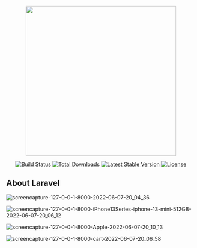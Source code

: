 <p align="center"><a href="https://laravel.com" target="_blank"><img src="https://raw.githubusercontent.com/laravel/art/master/logo-lockup/5%20SVG/2%20CMYK/1%20Full%20Color/laravel-logolockup-cmyk-red.svg" width="400"></a></p>

<p align="center">
<a href="https://travis-ci.org/laravel/framework"><img src="https://travis-ci.org/laravel/framework.svg" alt="Build Status"></a>
<a href="https://packagist.org/packages/laravel/framework"><img src="https://img.shields.io/packagist/dt/laravel/framework" alt="Total Downloads"></a>
<a href="https://packagist.org/packages/laravel/framework"><img src="https://img.shields.io/packagist/v/laravel/framework" alt="Latest Stable Version"></a>
<a href="https://packagist.org/packages/laravel/framework"><img src="https://img.shields.io/packagist/l/laravel/framework" alt="License"></a>
</p>

## About Laravel



![screencapture-127-0-0-1-8000-2022-06-07-20_04_36](https://user-images.githubusercontent.com/87470795/172388606-6f0e6b39-f7c4-41ed-ba13-8948b6378e39.png)


![screencapture-127-0-0-1-8000-iPhone13Series-iphone-13-mini-512GB-2022-06-07-20_06_12](https://user-images.githubusercontent.com/87470795/172388644-8e988de0-21b6-4a41-bf34-32e48e39bb77.png)


![screencapture-127-0-0-1-8000-Apple-2022-06-07-20_10_13](https://user-images.githubusercontent.com/87470795/172388653-6c58201b-3d92-4ecb-b4ff-3bf8c66c4bd2.png)


![screencapture-127-0-0-1-8000-cart-2022-06-07-20_06_58](https://user-images.githubusercontent.com/87470795/172388664-884c4c20-9afe-4278-82f7-5b9dbf458f38.png)

